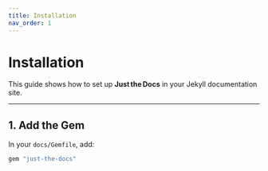```yaml
---
title: Installation
nav_order: 1
---
```


# Installation

This guide shows how to set up **Just the Docs** in your Jekyll documentation site.

---

## 1. Add the Gem

In your `docs/Gemfile`, add:

```ruby
gem "just-the-docs"
